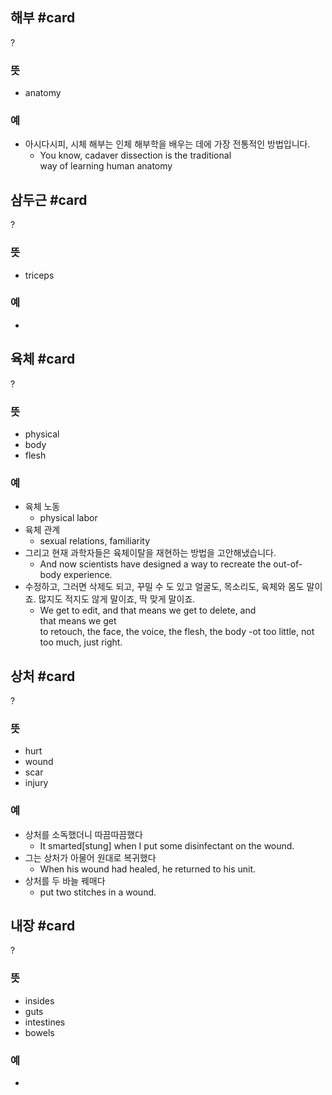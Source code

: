 ## 해부 #card
?
### 뜻
- anatomy
### 예
- 아시다시피, 시체 해부는 인체 해부학을 배우는 데에 가장 전통적인 방법입니다.
	- You know, cadaver dissection is the traditional way of learning human anatomy
<!--SR:!2025-01-24,32,230-->

## 삼두근 #card
?
### 뜻
- triceps
### 예
-
<!--SR:!2025-01-08,44,250-->

## 육체 #card
?
### 뜻
- physical
- body
- flesh
### 예
- 육체 노동
	- physical labor
- 육체 관계
	- sexual relations, familiarity
- 그리고 현재 과학자들은 육체이탈을 재현하는 방법을 고안해냈습니다.
	- And now scientists have designed a way to recreate the out-of-body experience.
- 수정하고, 그러면 삭제도 되고, 꾸밀 수 도 있고 얼굴도, 목소리도, 육체와 몸도 말이죠. 많지도 적지도 않게 말이죠, 딱 맞게 말이죠.
	- We get to edit, and that means we get to delete, and that means we get to retouch, the face, the voice, the flesh, the body -ot too little, not too much, just right.
<!--SR:!2025-01-09,5,208-->

## 상처 #card
?
### 뜻
- hurt
- wound
- scar
- injury
### 예
- 상처를 소독했더니 따끔따끔했다
	- It smarted[stung] when I put some disinfectant on the wound.
- 그는 상처가 아물어 원대로 복귀했다
	- When his wound had healed, he returned to his unit.
- 상처를 두 바늘 꿰매다
	- put two stitches in a wound.
<!--SR:!2025-01-09,2,244-->

## 내장 #card
?
### 뜻
- insides
- guts
- intestines
- bowels
### 예
-
<!--SR:!2025-01-08,1,224-->

